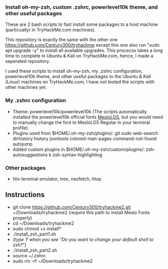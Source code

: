 ### Install oh-my-zsh, custom .zshrc, powerlevel10k theme, and other useful packages
These are 2 bash scripts to fast install some packages to a host machine (particuallyr in TryHackMe.com machines).

This repository is exactly the same with the other one https://github.com/Century300/tryhackme except this one also run "sudo apt upgrade -y" to install all available upgrades. This procecss takes a long time to complete in Ubuntu & Kali on TryHackMe.com, hence, I made a seperated repository.

I used these scripts to install oh-my-zsh, my .zshrc configuration, powerlevel10k theme, and other useful packages to the Ubuntu & Kali (Linux) machines on TryHackMe.com, I have not tested the scripts with other machines yet.

### My .zshrc configuration
- Theme: powerlevel10k/powerlevel10k (The scripts automatically installed the powerlevel10k official fonts [MesloLGS](https://github.com/romkatv/powerlevel10k#meslo-nerd-font-patched-for-powerlevel10k), but you would need to manually change the font to MesloLGS Regular in your terminal profile).
- Plugins used from $HOME/.oh-my-zsh/plugins/: git sudo web-search dirhistory history jsontools colored-man-pages command-not-found autojump
- Added custom plugins in $HOME/.oh-my-zsh/custom/plugins/: zsh-autosuggestions k zsh-syntax-highlighting

### Other packages
- tilix terminal emulator, tree, neofetch, htop

## Instructions
- git clone https://github.com/Century300/tryhackme2.git ~/Downloads/tryhackme2 (require this path to install Meslo Fonts properly)
- cd ~/Downloads/tryhackme2
- sudo chmod +x install*
- ./install_zsh_part1.sh
- _(type Y when you see "Do you want to change your default shell to zsh?")_
- ./install_zsh_part2.sh
- source ~/.zshrc
- sudo rm -rf ~/Downloads/tryhackme2
